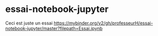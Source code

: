 # essai-notebook-jupyter
Ceci est juste un essai 
https://mybinder.org/v2/gh/professeurH/essai-notebook-jupyter/master?filepath=Essai.ipynb
